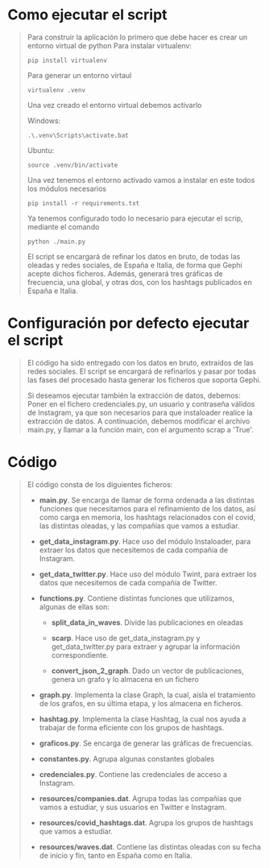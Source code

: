
# Como ejecutar el script
>Para construir la aplicación lo primero que debe hacer es crear un entorno virtual de python
>Para instalar virtualenv:
>    
>``pip install virtualenv``
>
>Para generar un entorno virtaul
>    
>``virtualenv .venv``
>
>Una vez creado el entorno virtual debemos activarlo
>
>Windows:
>
>``.\.venv\Scripts\activate.bat``
>
>Ubuntu:
>
>``source .venv/bin/activate``
>
>Una vez tenemos el entorno activado vamos a instalar en este todos los módulos necesarios
>
>``pip install -r requirements.txt``
>
>Ya tenemos configurado todo lo necesario para ejecutar el scrip, mediante el comando
>
>``python ./main.py``
>
>El script se encargará de refinar los datos en bruto, de todas las oleadas y redes sociales, de España e Italia, de forma que Gephi acepte dichos ficheros. Además, generará tres gráficas de frecuencia, una global, y otras dos, con los hashtags publicados en España e Italia.

# Configuración por defecto ejecutar el script

>El código ha sido entregado con los datos en bruto, extraídos de las redes sociales. 
>El script se encargará de refinarlos y pasar por todas las fases del procesado
>hasta generar los ficheros que soporta Gephi.
>
>Si deseamos ejecutar también la extracción de datos, debemos:  
>Poner en el fichero credenciales.py, un usuario y contraseña válidos de Instagram, ya que son necesarios para que instaloader realice la extracción de datos.
>A continuación, debemos modificar el archivo main.py, y llamar a la función main, con el argumento scrap a 'True'.

# Código

>El código consta de los diguientes ficheros:
>- **main.py**. Se encarga de llamar de forma ordenada a las distintas funciones que necesitamos para el refinamiento de los datos, así como carga en memoria, los hashtags relacionados con el covid, las distintas oleadas, y las compañías que vamos a estudiar.
>
>- **get_data_instagram.py**. Hace uso del módulo Instaloader, para extraer los datos que necesitemos de cada compañía de Instagram.
>
>- **get_data_twitter.py**. Hace uso del módulo Twint, para extraer los datos que necesitemos de cada compañía de Twitter.
>
>- **functions.py**. Contiene distintas funciones que utilizamos, algunas de ellas son:
>
>   - **split_data_in_waves**. Divide las publicaciones en oleadas
>
>   - **scarp**. Hace uso de get_data_instagram.py y get_data_twitter.py para extraer y agrupar la información correspondiente.
>
>   - **convert_json_2_graph**. Dado un vector de publicaciones, genera un grafo y lo almacena en un fichero
>
>- **graph.py**. Implementa la clase Graph, la cual, aísla el tratamiento de los grafos, en su última etapa, y los almacena en ficheros.
>
>- **hashtag.py**. Implementa la clase Hashtag, la cual nos ayuda a trabajar de forma eficiente con los grupos de hashtags.
>
>- **graficos.py**. Se encarga de generar las gráficas de frecuencias.
>
>- **constantes.py**. Agrupa algunas constantes globales
>
>- **credenciales.py**. Contiene las credenciales de acceso a Instagram.
>
>- **resources/companies.dat**. Agrupa todas las compañías que vamos a estudiar, y sus usuarios en Twitter e Instagram.
>
>- **resources/covid_hashtags.dat**. Agrupa los grupos de hashtags que vamos a estudiar.
>
>- **resources/waves.dat**. Contiene las distintas oleadas con su fecha de inicio y fin, tanto en España como en Italia.
